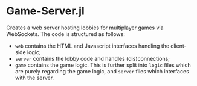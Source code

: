 # Game-Server.jl



Creates a web server hosting lobbies for multiplayer games via WebSockets.
The code is structured as follows:

* `web` contains the HTML and Javascript interfaces handling the client-side logic;
* `server` contains the lobby code and handles (dis)connections;
* `game` contains the game logic. This is further split into `logic` files which are purely regarding the game logic, and `server` files which interfaces with the server.
